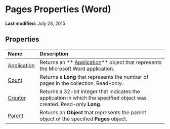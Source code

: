 
# Pages Properties (Word)

 **Last modified:** July 28, 2015


## Properties



|**Name**|**Description**|
|:-----|:-----|
| [Application](0801f89b-9cea-4fe8-bc0f-6deb333e2807.md)|Returns an  ** [Application](d1cf6f8f-4e88-bf01-93b4-90a83f79cb44.md)** object that represents the Microsoft Word application.|
| [Count](e7acf9c8-a035-16b5-604c-ea77b61b4e3d.md)|Returns a  **Long** that represents the number of pages in the collection. Read-only.|
| [Creator](0f449de7-653d-34fb-20be-cb9bf089ce88.md)|Returns a 32-bit integer that indicates the application in which the specified object was created. Read-only  **Long**.|
| [Parent](d8b1d0fa-9b17-33a1-c1ac-fc923c4a2210.md)|Returns an  **Object** that represents the parent object of the specified **Pages** object.|
